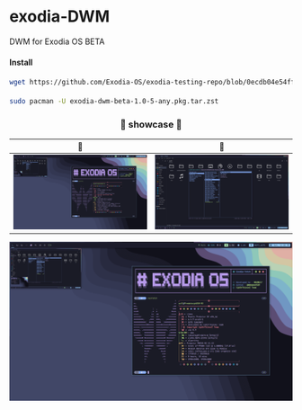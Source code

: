 # exodia-DWM
DWM for Exodia OS BETA

#### Install 

```bash
wget https://github.com/Exodia-OS/exodia-testing-repo/blob/0ecdb04e54ffc8e4a20f30ee37b6ad972ae593de/x86_64/exodia-dwm-beta-1.0-5-any.pkg.tar.zst

sudo pacman -U exodia-dwm-beta-1.0-5-any.pkg.tar.zst

```
<!-- showcase -->

<h3 align="center"> 🦋 showcase 🦋 </h3>

| 🦋 | 🦋 |
|--|--|
| ![](imgs/1.png) | ![](imgs/2.png) |

![](imgs/exodia-dwm.gif)

<!-- showcase -->